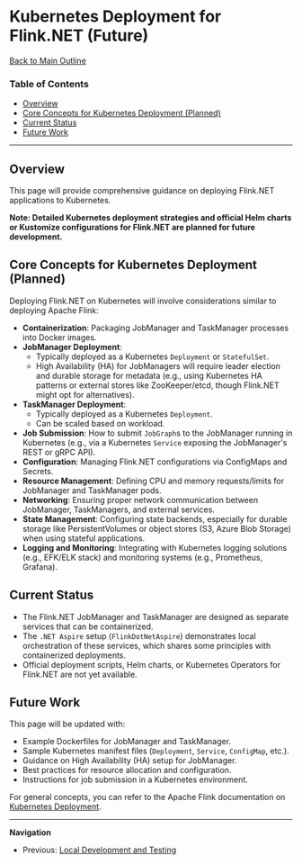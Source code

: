 # Kubernetes Deployment for Flink.NET (Future)

[Back to Main Outline](./Wiki-Structure-Outline.md)

### Table of Contents
- [Overview](#overview)
- [Core Concepts for Kubernetes Deployment (Planned)](#core-concepts-for-kubernetes-deployment-planned)
- [Current Status](#current-status)
- [Future Work](#future-work)

---

## Overview

This page will provide comprehensive guidance on deploying Flink.NET applications to Kubernetes.

**Note: Detailed Kubernetes deployment strategies and official Helm charts or Kustomize configurations for Flink.NET are planned for future development.**

## Core Concepts for Kubernetes Deployment (Planned)

Deploying Flink.NET on Kubernetes will involve considerations similar to deploying Apache Flink:

*   **Containerization**: Packaging JobManager and TaskManager processes into Docker images.
*   **JobManager Deployment**:
    *   Typically deployed as a Kubernetes `Deployment` or `StatefulSet`.
    *   High Availability (HA) for JobManagers will require leader election and durable storage for metadata (e.g., using Kubernetes HA patterns or external stores like ZooKeeper/etcd, though Flink.NET might opt for alternatives).
*   **TaskManager Deployment**:
    *   Typically deployed as a Kubernetes `Deployment`.
    *   Can be scaled based on workload.
*   **Job Submission**: How to submit `JobGraph`s to the JobManager running in Kubernetes (e.g., via a Kubernetes `Service` exposing the JobManager's REST or gRPC API).
*   **Configuration**: Managing Flink.NET configurations via ConfigMaps and Secrets.
*   **Resource Management**: Defining CPU and memory requests/limits for JobManager and TaskManager pods.
*   **Networking**: Ensuring proper network communication between JobManager, TaskManagers, and external services.
*   **State Management**: Configuring state backends, especially for durable storage like PersistentVolumes or object stores (S3, Azure Blob Storage) when using stateful applications.
*   **Logging and Monitoring**: Integrating with Kubernetes logging solutions (e.g., EFK/ELK stack) and monitoring systems (e.g., Prometheus, Grafana).

## Current Status

*   The Flink.NET JobManager and TaskManager are designed as separate services that can be containerized.
*   The `.NET Aspire` setup (`FlinkDotNetAspire`) demonstrates local orchestration of these services, which shares some principles with containerized deployments.
*   Official deployment scripts, Helm charts, or Kubernetes Operators for Flink.NET are not yet available.

## Future Work

This page will be updated with:
*   Example Dockerfiles for JobManager and TaskManager.
*   Sample Kubernetes manifest files (`Deployment`, `Service`, `ConfigMap`, etc.).
*   Guidance on High Availability (HA) setup for JobManager.
*   Best practices for resource allocation and configuration.
*   Instructions for job submission in a Kubernetes environment.

For general concepts, you can refer to the Apache Flink documentation on [Kubernetes Deployment](https://nightlies.apache.org/flink/flink-docs-stable/docs/deployment/resource-providers/native_kubernetes/).

---
**Navigation**
*   Previous: [Local Development and Testing](./Deployment-Local.md)
